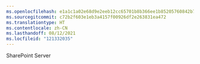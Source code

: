 ```yaml
---
ms.openlocfilehash: e1a1c1a02e68d9e2eeb12cc65701b8b366ee1b85205760842b7eea8fecfbdf19
ms.sourcegitcommit: c72b2f603e1eb3a4157f00926df2e263831ea472
ms.translationtype: HT
ms.contentlocale: zh-CN
ms.lasthandoff: 08/12/2021
ms.locfileid: "121332035"
---
```

 SharePoint Server